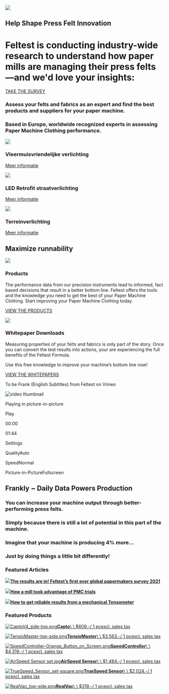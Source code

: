 ![](https://www-feltest-vendisto-cdn.shoxl.shop/cdn-cgi/image/quality=75/data/uploads/images/banner-2.jpg)

## Help Shape Press Felt Innovation

# Feltest is conducting industry-wide research to understand how paper mills are managing their press felts—and we'd love your insights:

[TAKE THE SURVEY](https://www.feltest.com/en/press-felt-performance-survey)

### Assess your felts and fabrics as an expert and find the best products and suppliers for your paper machine.

### Based in Europe, worldwide recognized experts in assessing Paper Machine Clothing performance.

![](https://www-feltest-vendisto-cdn.shoxl.shop/cdn-cgi/image/quality=75/data/uploads/images/vleermuisvriendelijk.jpg)

### Vleermuisvriendelijke verlichting

[Meer informatie](https://www.feltest.com/nl/vleermuisvriendelijke-verlichting)

![](https://www-feltest-vendisto-cdn.shoxl.shop/cdn-cgi/image/quality=75/data/uploads/images/retrofit-verlichting.jpg)

### LED Retrofit straatverlichting

[Meer informatie](https://www.feltest.com/nl/led-retrofit-straatverlichting)

![](https://www-feltest-vendisto-cdn.shoxl.shop/cdn-cgi/image/quality=75/data/uploads/images/Terreinverlichting.jpg)

### Terreinverlichting

[Meer informatie](https://www.feltest.com/nl/terreinverlichting)

## Maximize runnability

![](https://www-feltest-vendisto-cdn.shoxl.shop/cdn-cgi/image/quality=75/data/uploads/images/FeltCaliper.jpeg)

### Products

The performance data from our precision instruments lead to informed, fact based decisions that result in a better bottom line. Feltest offers the tools and the knowledge you need to get the best of your Paper Machine Clothing. Start improving your Paper Machine Clothing today.


[VIEW THE PRODUCTS](https://www.feltest.com/en/products)

![](https://www-feltest-vendisto-cdn.shoxl.shop/cdn-cgi/image/quality=75/data/uploads/images/Feltest-paper-maker.jpeg)

### Whitepaper Downloads

Measuring properties of your felts and fabrics is only part of the story. Once you can convert the test results into actions, your are experiencing the full benefits of the Feltest Formula.

Use this free knowledge to improve your machine’s bottom line now!


[VIEW THE WHITEPAPERS](https://www.feltest.com/en/whitepapers)

To be Frank (English Subtitles) from Feltest on Vimeo

![video thumbnail](https://i.vimeocdn.com/video/1234953305-95ce3c46b75defa03c82352b6d6e29a1ba57a5762b9510c0768ee73ebc477057-d?mw=80&q=85)

Playing in picture-in-picture

Play

00:00

01:44

Settings

QualityAuto

SpeedNormal

Picture-in-PictureFullscreen

## Frankly ~ Daily Data Powers Production

### You can increase your machine output through better-performing press felts.

### Simply because there is still a lot of potential in this part of the machine.

### Imagine that your machine is producing 4% more…

### Just by doing things a little bit differently!

### Featured Articles

[![](https://www.feltest.com/data/uploads/images/Pictures%20used%20in%20blogs%2FThe%20results%20are%20in%20Feltest%E2%80%99s%20first%20ever%20global%20papermakers%20survey%202021%2FCover.jpg)**The results are in! Feltest’s first ever global papermakers survey 2021**](https://www.feltest.com/en/the-results-are-in-feltest-s-first-ever-global-papermakers-survey-2021 "The results are in! Feltest’s first ever global papermakers survey 2021")

[![](https://www.feltest.com/data/uploads/images/Pictures%20used%20in%20blogs%2FHow%20a%20mill%20took%20advantage%20of%20PMC%20trials%2FCover.jpg)**How a mill took advantage of PMC trials**](https://www.feltest.com/en/how-a-mill-took-advantage-of-pmc-trials "How a mill took advantage of PMC trials")

[![](https://www.feltest.com/data/uploads/images/Pictures%20used%20in%20blogs%2FHow%20to%20get%20reliable%20results%20from%20a%20mechanical%20Tensometer%2FCover.png)**How to get reliable results from a mechanical Tensometer**](https://www.feltest.com/en/how-to-get-reliable-results-from-a-mechanical-tensometer "How to get reliable results from a mechanical Tensometer")

### Featured Products

[![CaptoV4_side-top.png](https://www-feltest-vendisto-cdn.shoxl.shop/cdn-cgi/image/width=850,height=850,fit=contain,quality=75/OriginalImage?documentId=b3ed3da4661e47b08cbe4f406dedaeef)**Capto**\\
\\
$609.-/ 1 pcexcl. sales tax](https://www.feltest.com/en/feltest-capto-000057 "Feltest Capto")

[![TensioMaster-top-side.png](https://www-feltest-vendisto-cdn.shoxl.shop/cdn-cgi/image/width=850,height=850,fit=contain,quality=75/OriginalImage?documentId=cbf1520f2bcb4496a98592eb43ad3529)**TensioMaster**\\
\\
$3,563.-/ 1 pcexcl. sales tax](https://www.feltest.com/en/feltest-tensiomaster-000066 "Feltest TensioMaster")

[![SpeedController-Orange_Button_on_Screen.png](https://www-feltest-vendisto-cdn.shoxl.shop/cdn-cgi/image/width=850,height=850,fit=contain,quality=75/OriginalImage?documentId=c5ceea975e0a49839068fd61236b6607)**SpeedController**\\
\\
$4,319.-/ 1 pcexcl. sales tax](https://www.feltest.com/en/feltest-speedcontroller-eu-plug-000101 "Feltest SpeedController (EU plug)")

[![AirSpeed Sensor set.jpg](https://www-feltest-vendisto-cdn.shoxl.shop/cdn-cgi/image/width=850,height=850,fit=contain,quality=75/OriginalImage?documentId=b473b63ea7db416786a05cad13dfeccb)**AirSpeed Sensor**\\
\\
$1,484.-/ 1 pcexcl. sales tax](https://www.feltest.com/en/feltest-airspeed-sensor-for-speedcontroller-000200 "Feltest AirSpeed Sensor (for SpeedController)")

[![TrueSpeed_Sensor_set-square.png](https://www-feltest-vendisto-cdn.shoxl.shop/cdn-cgi/image/width=850,height=850,fit=contain,quality=75/OriginalImage?documentId=b3046e427108445f89163ab99215da00)**TrueSpeed Sensor**\\
\\
$2,024.-/ 1 pcexcl. sales tax](https://www.feltest.com/en/feltest-truespeed-sensor-for-speedcontroller-000290 "Feltest TrueSpeed Sensor (for SpeedController)")

[![RealVac_top-side.png](https://www-feltest-vendisto-cdn.shoxl.shop/cdn-cgi/image/width=850,height=850,fit=contain,quality=75/OriginalImage?documentId=de4e6053575f4819a270206fb3b785ee)**RealVac**\\
\\
$319.-/ 1 pcexcl. sales tax](https://www.feltest.com/en/feltest-realvac-with-manometer-000094 "Feltest RealVac with manometer")
